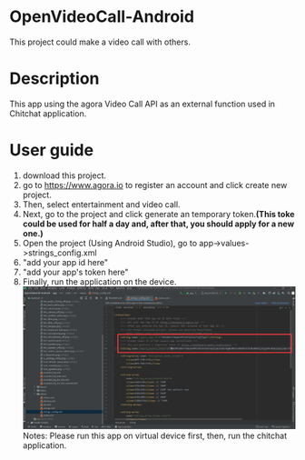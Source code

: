 # OpenVideoCall-Android
This project could make a video call with others.

# Description
This app using the agora Video Call API as an external function used in Chitchat application.

# User guide
1. download this project.
2. go to https://www.agora.io to register an account and click create new project.
3. Then, select entertainment and video call.
4. Next, go to the project and click generate an temporary token.**(This toke could be used for half a day and, after that, you should apply for a new one.)**
5. Open the project (Using Android Studio), go to app->values->strings_config.xml
6. <string name="agora_app_id">"add your app id here"</string>
7. <string name="agora_access_token">"add your app's token here"</string>
8. Finally, run the application on the device.
![Image text](https://github.com/MobileGroup-T01-06-1/OpenVideoCall-Android/blob/main/T%5B92%5BW%60G%25TKPCYQ%7DP9%7DRI96.png)
Notes: Please run this app on virtual device first, then, run the chitchat application.
